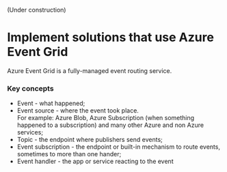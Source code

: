 (Under construction)
# Implement solutions that use Azure Event Grid
Azure Event Grid is a fully-managed event routing service.

### Key concepts
* Event - what happened;
* Event source - where the event took place. <br/>
  For example: Azure Blob, Azure Subscription (when something happened to a subscription) and many other Azure and non Azure services;
* Topic - the endpoint where publishers send events;
* Event subscription - the endpoint or built-in mechanism to route events, sometimes to more than one hander;
* Event handler - the app or service reacting to the event

